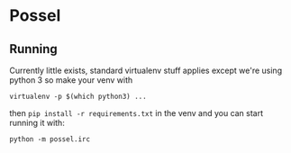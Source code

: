 # Possel

## Running
Currently little exists, standard virtualenv stuff applies except we're using python 3 so make your venv with

    virtualenv -p $(which python3) ...

then `pip install -r requirements.txt` in the venv and you can start running it with:

    python -m possel.irc
